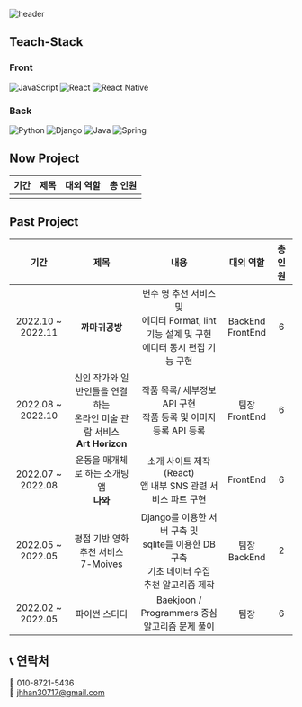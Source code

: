 ![header](https://capsule-render.vercel.app/api?type=waving&color=gradient&height=300&section=header&text=Welcome&fontSize=90)

## Teach-Stack

### Front

![JavaScript](https://img.shields.io/badge/javascript-%23323330.svg?style=for-the-badge&logo=javascript&logoColor=%23F7DF1E) ![React](https://img.shields.io/badge/react-%2320232a.svg?style=for-the-badge&logo=react&logoColor=%2361DAFB) ![React Native](https://img.shields.io/badge/react_native-%2320232a.svg?style=for-the-badge&logo=react&logoColor=%2361DAFB)

### Back

![Python](https://img.shields.io/badge/python-3670A0?style=for-the-badge&logo=python&logoColor=ffdd54) ![Django](https://img.shields.io/badge/django-%23092E20.svg?style=for-the-badge&logo=django&logoColor=white) ![Java](https://img.shields.io/badge/java-%23ED8B00.svg?style=for-the-badge&logo=java&logoColor=white) ![Spring](https://img.shields.io/badge/spring-%236DB33F.svg?style=for-the-badge&logo=spring&logoColor=white)
<br />

## Now Project

|      기간       |                제목                | 대외 역할 | 총 인원 |
| :-------------: | :--------------------------------: | :-------: | :-----: |
|  |  |    |        |

## Past Project

|       기간        |                             제목                             |                             내용                             |       대외 역할       | 총 인원 |
| :---------------: | :----------------------------------------------------------: | :----------------------------------------------------------: | :-------------------: | :-----: |
| 2022.10 ~ 2022.11 |                        **까마귀공방**                        | 변수 명 추천 서비스 및<br />에디터 Format, lint 기능 설계 및 구현<br />에디터 동시 편집 기능 구현 | BackEnd<br />FrontEnd |    6    |
| 2022.08 ~ 2022.10 | 신인 작가와 일반인들을 연결하는<br />온라인 미술 관람 서비스<br />**Art Horizon** | 작품 목록/ 세부정보 API 구현<br />작품 등록 및 이미지 등록 API 등록 |  팀장<br />FrontEnd   |    6    |
| 2022.07 ~ 2022.08 |         운동을 매개체로 하는 소개팅 앱<br />**나와**         | 소개 사이트 제작(React)<br />앱 내부 SNS 관련 서비스 파트 구현 |       FrontEnd        |    6    |
| 2022.05 ~ 2022.05 |           평점 기반 영화 추천 서비스<br />7-Moives           | Django를 이용한 서버 구축 및<br />sqlite를 이용한 DB 구축<br />기초 데이터 수집<br />추천 알고리즘 제작 |   팀장<br />BackEnd   |    2    |
| 2022.02 ~ 2022.05 |                        파이썬 스터디                         |     Baekjoon / Programmers 중심<br />알고리즘 문제 풀이      |         팀장          |    6    |


## :telephone_receiver: 연락처

:iphone: 010-8721-5436 <br />
:email: jhhan30717@gmail.com
